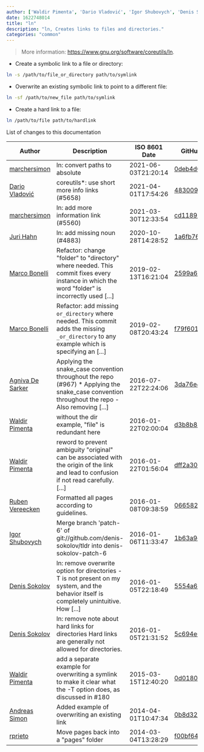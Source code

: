 ```yaml
---
author: ['Waldir Pimenta', 'Dario Vladović', 'Igor Shubovych', 'Denis Sokolov', 'Agniva De Sarker', 'Juri Hahn', 'rprieto', 'Andreas Simon', 'Marco Bonelli', 'Ruben Vereecken', 'marchersimon']
date: 1622748014
title: "ln"
description: "ln, Creates links to files and directories."
categories: "common"
---
```

> More information: <https://www.gnu.org/software/coreutils/ln>.

- Create a symbolic link to a file or directory:

```bash
ln -s /path/to/file_or_directory path/to/symlink
```

- Overwrite an existing symbolic link to point to a different file:

```bash
ln -sf /path/to/new_file path/to/symlink
```

- Create a hard link to a file:

```bash
ln /path/to/file path/to/hardlink
```
List of changes to this documentation


Author | Description | ISO 8601 Date | GitHub link
------|-----|-----|-----
[marchersimon](mailto:marchersimon@zohomail.eu) | ln: convert paths to absolute | 2021-06-03T21:20:14 | [0deb4d0597d4](https://github.com/tldr-pages/tldr/commit/0deb4d0597d4eab6abd597fb83e20eb396cf1435)
[Dario Vladović](mailto:d.vladimyr@gmail.com) | coreutils*: use short more info links (#5658) | 2021-04-01T17:54:26 | [4830093903f6](https://github.com/tldr-pages/tldr/commit/4830093903f66ccf3ebbc2ecf477286e45edac59)
[marchersimon](mailto:50295997+marchersimon@users.noreply.github.com) | ln: add more information link (#5560) | 2021-03-30T12:33:54 | [cd1189ec96ca](https://github.com/tldr-pages/tldr/commit/cd1189ec96caf2faa1056e696b0375f341999629)
[Juri Hahn](mailto:juhah@web.de) | ln: add missing noun (#4883) | 2020-10-28T14:28:52 | [1a6fb76e54c2](https://github.com/tldr-pages/tldr/commit/1a6fb76e54c202c6f8237bb258dea12f00c3d84d)
[Marco Bonelli](mailto:mb5.marcob@gmail.com) | Refactor: change "folder" to "directory" where needed. This commit fixes every instance in which the word "folder" is incorrectly used [...] | 2019-02-13T16:21:04 | [2599a6de483a](https://github.com/tldr-pages/tldr/commit/2599a6de483a70601ab17b29e0f18a5a8bdcaa12)
[Marco Bonelli](mailto:mb5.marcob@gmail.com) | Refactor: add missing `or_directory` where needed. This commit adds the missing `_or_directory` to any example which is specifying an [...] | 2019-02-08T20:43:24 | [f79f6011e0f2](https://github.com/tldr-pages/tldr/commit/f79f6011e0f298311848b5f38d66c309d4b92665)
[Agniva De Sarker](mailto:agnivade@yahoo.co.in) | Applying the snake_case convention throughout the repo (#967) * Applying the snake_case convention throughout the repo - Also removing [...] | 2016-07-22T22:24:06 | [3da76e4150b8](https://github.com/tldr-pages/tldr/commit/3da76e4150b8631fd74aabfcc953cc23731b6bb8)
[Waldir Pimenta](mailto:waldyrious@gmail.com) | without the dir example, "file" is redundant here | 2016-01-22T02:00:04 | [d3b8b8e51aed](https://github.com/tldr-pages/tldr/commit/d3b8b8e51aed9e79feec98b2e8a8742c20da02da)
[Waldir Pimenta](mailto:waldyrious@gmail.com) | reword to prevent ambiguity "original" can be associated with the origin of the link and lead to confusion if not read carefully. [...] | 2016-01-22T01:56:04 | [dff2a308ace6](https://github.com/tldr-pages/tldr/commit/dff2a308ace6f6f6ce4a743ee09c24b303b0cb6c)
[Ruben Vereecken](mailto:rubenvereecken@gmail.com) | Formatted all pages according to guidelines. | 2016-01-08T09:38:59 | [066582e8eab5](https://github.com/tldr-pages/tldr/commit/066582e8eab57bce9861cc8d379e158d61f1cc95)
[Igor Shubovych](mailto:igor.shubovych@gmail.com) | Merge branch 'patch-6' of git://github.com/denis-sokolov/tldr into denis-sokolov-patch-6 | 2016-01-06T11:33:47 | [1b63a9d58c1d](https://github.com/tldr-pages/tldr/commit/1b63a9d58c1dd8643e8b71d156d342dd9065e63e)
[Denis Sokolov](mailto:denis@sokolov.cc) | ln: remove overwrite option for directories -T is not present on my system, and the behavior itself is completely unintuitive. How [...] | 2016-01-05T22:18:49 | [5554a6d2a430](https://github.com/tldr-pages/tldr/commit/5554a6d2a430f13130d6f9e5747540e9cb4c41ad)
[Denis Sokolov](mailto:denis@sokolov.cc) | ln: remove note about hard links for directories Hard links are generally not allowed for directories. | 2016-01-05T21:31:52 | [5c694e6f9c61](https://github.com/tldr-pages/tldr/commit/5c694e6f9c61bf98c7065edaaa843350eed588a6)
[Waldir Pimenta](mailto:waldyrious@gmail.com) | add a separate example for overwriting a symlink to make it clear what the -T option does, as discussed in #180 | 2015-03-15T12:40:20 | [0d0180c172a1](https://github.com/tldr-pages/tldr/commit/0d0180c172a144e731739637b9be8c8f28fba5a1)
[Andreas Simon](mailto:github@andreas-simon.info) | Added example of overwriting an existing link | 2014-04-01T10:47:34 | [0b8d32a1a8cf](https://github.com/tldr-pages/tldr/commit/0b8d32a1a8cf9919d726655d5bd4d2c539ee006c)
[rprieto](mailto:choicesmade@gmail.com) | Move pages back into a "pages" folder | 2014-03-04T13:28:29 | [f00bf64426a7](https://github.com/tldr-pages/tldr/commit/f00bf64426a792ee3aac792f9c0aec3f8b1eaa7d)

